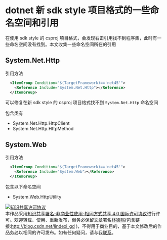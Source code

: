 
# dotnet 新 sdk style 项目格式的一些命名空间和引用

在使用 sdk style 的 csproj 项目格式，会发现右击引用找不到程序集，此时有一些命名空间没有找到。本文收集一些命名空间所在的引用

<!--more-->


<!-- CreateTime:2020/1/3 15:12:56 -->

<!-- cdsn -->

## System.Net.Http

引用方法

```xml
  <ItemGroup Condition="$(TargetFramework)=='net45'">
    <Reference Include="System.Net.Http"></Reference>
  </ItemGroup>
```

可以修复在新 sdk style 的 csproj 项目格式找不到 `System.Net.Http` 命名空间

包含类有

- System.Net.Http.HttpClient
- System.Net.Http.HttpMethod

## System.Web

引用方法

```xml
  <ItemGroup Condition="$(TargetFramework)=='net45'">
    <Reference Include="System.Web"></Reference>
  </ItemGroup>
```

包含以下命名空间

- System.Web.HttpUtility






<a rel="license" href="http://creativecommons.org/licenses/by-nc-sa/4.0/"><img alt="知识共享许可协议" style="border-width:0" src="https://licensebuttons.net/l/by-nc-sa/4.0/88x31.png" /></a><br />本作品采用<a rel="license" href="http://creativecommons.org/licenses/by-nc-sa/4.0/">知识共享署名-非商业性使用-相同方式共享 4.0 国际许可协议</a>进行许可。欢迎转载、使用、重新发布，但务必保留文章署名[林德熙](http://blog.csdn.net/lindexi_gd)(包含链接:http://blog.csdn.net/lindexi_gd )，不得用于商业目的，基于本文修改后的作品务必以相同的许可发布。如有任何疑问，请与我[联系](mailto:lindexi_gd@163.com)。